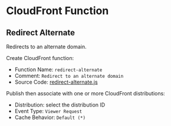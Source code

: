 # CloudFront Function
## Redirect Alternate

Redirects to an alternate domain.

Create CloudFront function:

- Function Name: `redirect-alternate`
- Comment: `Redirect to an alternate domain`
- Source Code: [redirect-alternate.js](redirect-alternate.js)

Publish then associate with one or more CloudFront distributions:

- Distribution: select the distribution ID
- Event Type: `Viewer Request`
- Cache Behavior: `Default (*)`
